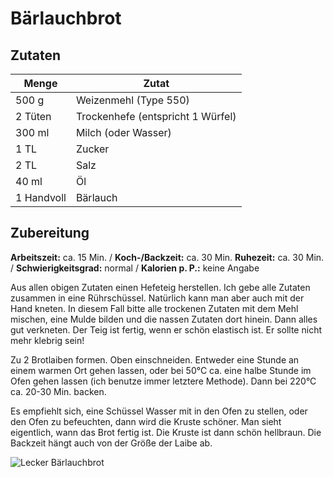 <!--
categories: backen, brot
source: https://www.chefkoch.de/rezepte/2367821375905130/Baerlauchbrot.html
-->
# Bärlauchbrot

## Zutaten
|Menge|Zutat|
|------|-------|
|500 g|Weizenmehl (Type 550)|
|2 Tüten|Trockenhefe (entspricht 1 Würfel)|
|300 ml|Milch (oder Wasser)|
|1 TL|Zucker|
|2 TL|Salz|
|40 ml| Öl|
|1 Handvoll|Bärlauch|

## Zubereitung

**Arbeitszeit:** ca. 15 Min. / **Koch-/Backzeit:** ca. 30 Min. **Ruhezeit:** ca. 30 Min. / **Schwierigkeitsgrad:** normal / **Kalorien p. P.:** keine Angabe

Aus allen obigen Zutaten einen Hefeteig herstellen. Ich gebe alle Zutaten zusammen in eine Rührschüssel. Natürlich kann man aber auch mit der Hand kneten. In diesem Fall bitte alle trockenen Zutaten mit dem Mehl mischen, eine Mulde bilden und die nassen Zutaten dort hinein. Dann alles gut verkneten. Der Teig ist fertig, wenn er schön elastisch ist. Er sollte nicht mehr klebrig sein!

Zu 2 Brotlaiben formen. Oben einschneiden. Entweder eine Stunde an einem warmen Ort gehen lassen, oder bei 50°C ca. eine halbe Stunde im Ofen gehen lassen (ich benutze immer letztere Methode). Dann bei 220°C ca. 20-30 Min. backen. 

Es empfiehlt sich, eine Schüssel Wasser mit in den Ofen zu stellen, oder den Ofen zu befeuchten, dann wird die Kruste schöner. Man sieht eigentlich, wann das Brot fertig ist. Die Kruste ist dann schön hellbraun. Die Backzeit hängt auch von der Größe der Laibe ab.

![Lecker Bärlauchbrot](/uploads/baerlauchbrot.jpeg)
